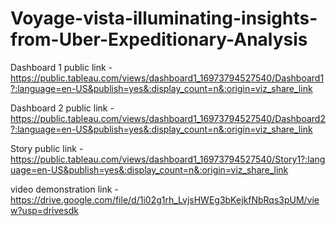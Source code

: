 # Voyage-vista-illuminating-insights-from-Uber-Expeditionary-Analysis


Dashboard 1 public link - https://public.tableau.com/views/dashboard1_16973794527540/Dashboard1?:language=en-US&publish=yes&:display_count=n&:origin=viz_share_link


Dashboard 2 public link - https://public.tableau.com/views/dashboard1_16973794527540/Dashboard2?:language=en-US&publish=yes&:display_count=n&:origin=viz_share_link


Story public link - https://public.tableau.com/views/dashboard1_16973794527540/Story1?:language=en-US&publish=yes&:display_count=n&:origin=viz_share_link


video demonstration link -https://drive.google.com/file/d/1i02g1rh_LvjsHWEg3bKejkfNbRqs3pUM/view?usp=drivesdk

